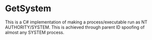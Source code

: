 # GetSystem
This is a C# implementation of making a process/executable run as NT AUTHORITY/SYSTEM. This is achieved through parent ID spoofing of almost any SYSTEM process.

